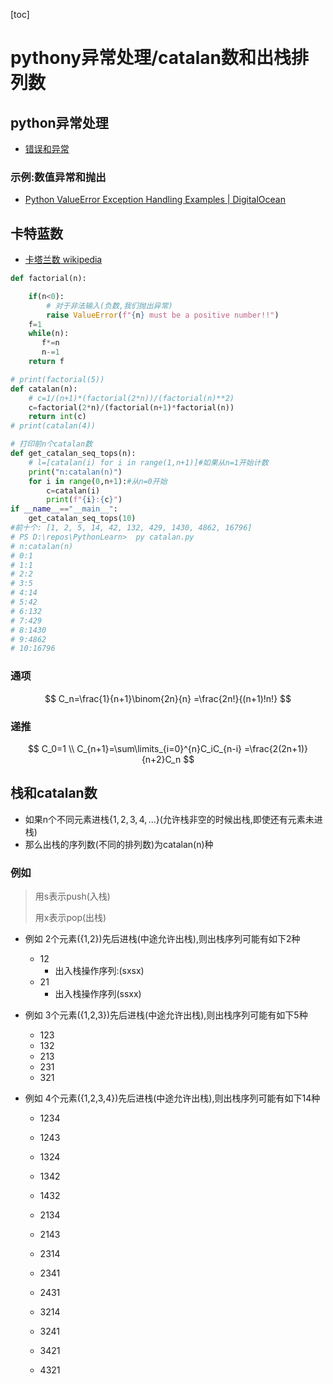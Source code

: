[toc]

# pythony异常处理/catalan数和出栈排列数

## python异常处理

- [ 错误和异常 ](https://docs.python.org/zh-cn/3/tutorial/errors.html#raising-exceptions)

### 示例:数值异常和抛出

- [Python ValueError Exception Handling Examples | DigitalOcean](https://www.digitalocean.com/community/tutorials/python-valueerror-exception-handling-examples)

## 卡特蓝数

- [卡塔兰数 wikipedia](https://zh.m.wikipedia.org/zh-hans/卡塔兰数)

```py
def factorial(n):

    if(n<0):
        # 对于非法输入(负数,我们抛出异常)
        raise ValueError(f"{n} must be a positive number!!")
    f=1
    while(n):
       f*=n
       n-=1
    return f

# print(factorial(5))
def catalan(n):
    # c=1/(n+1)*(factorial(2*n))/(factorial(n)**2)
    c=factorial(2*n)/(factorial(n+1)*factorial(n))
    return int(c)
# print(catalan(4))

# 打印前n个catalan数
def get_catalan_seq_tops(n):
    # l=[catalan(i) for i in range(1,n+1)]#如果从n=1开始计数
    print("n:catalan(n)")
    for i in range(0,n+1):#从n=0开始
        c=catalan(i)
        print(f"{i}:{c}")    
if __name__=="__main__":
    get_catalan_seq_tops(10)
#前十个: [1, 2, 5, 14, 42, 132, 429, 1430, 4862, 16796]
# PS D:\repos\PythonLearn>  py catalan.py
# n:catalan(n)
# 0:1
# 1:1
# 2:2
# 3:5
# 4:14
# 5:42
# 6:132
# 7:429
# 8:1430
# 9:4862
# 10:16796
```

### 通项

$$
C_n=\frac{1}{n+1}\binom{2n}{n} =\frac{2n!}{(n+1)!n!}
$$

### 递推

$$
C_0=1
\\
C_{n+1}=\sum\limits_{i=0}^{n}C_iC_{n-i}
=\frac{2(2n+1)}{n+2}C_n
$$

## 栈和catalan数

- 如果n个不同元素进栈{$1,2,3,4,...$}(允许栈非空的时候出栈,即使还有元素未进栈)
- 那么出栈的序列数(不同的排列数)为catalan(n)种

### 例如

> 用s表示push(入栈)
>
> 用x表示pop(出栈)

- 例如 2个元素({1,2})先后进栈(中途允许出栈),则出栈序列可能有如下2种
  - 12
    - 出入栈操作序列:(sxsx)
  - 21
    - 出入栈操作序列(ssxx)

- 例如 3个元素({1,2,3})先后进栈(中途允许出栈),则出栈序列可能有如下5种
  - 123
  - 132
  - 213
  - 231
  - 321

- 例如 4个元素({1,2,3,4})先后进栈(中途允许出栈),则出栈序列可能有如下14种

  - 1234
  - 1243
  - 1324
  - 1342
  - 1432

  

  - 2134

  - 2143

  - 2314

  - 2341

  - 2431

    

  - 3214

  - 3241

  - 3421

    

  - 4321

